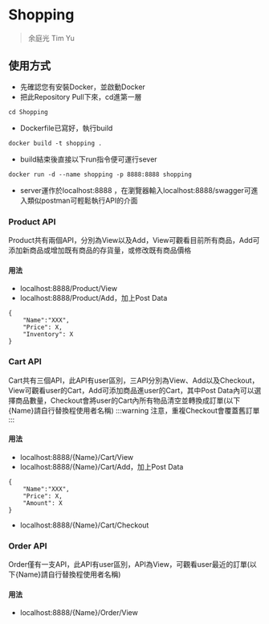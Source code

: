 # Shopping
> 余庭光 Tim Yu
## 使用方式
* 先確認您有安裝Docker，並啟動Docker
* 把此Repository Pull下來，cd進第一層
```bash=
cd Shopping
```
* Dockerfile已寫好，執行build
```bash=
docker build -t shopping .
```
* build結束後直接以下run指令便可運行sever
```bash=
docker run -d --name shopping -p 8888:8888 shopping
```
* server運作於localhost:8888 ，在瀏覽器輸入localhost:8888/swagger可進入類似postman可輕鬆執行API的介面
### Product API
Product共有兩個API，分別為View以及Add，View可觀看目前所有商品，Add可添加新商品或增加既有商品的存貨量，或修改既有商品價格
#### 用法
* localhost:8888/Product/View
* localhost:8888/Product/Add，加上Post Data
```json=
{
    "Name":"XXX",
    "Price": X,
    "Inventory": X
}
```

### Cart API
Cart共有三個API，此API有user區別，三API分別為View、Add以及Checkout，View可觀看user的Cart，Add可添加商品進user的Cart，其中Post Data內可以選擇商品數量，Checkout會將user的Cart內所有物品清空並轉換成訂單(以下{Name}請自行替換程使用者名稱)
:::warning
注意，重複Checkout會覆蓋舊訂單
:::
#### 用法
* localhost:8888/{Name}/Cart/View
* localhost:8888/{Name}/Cart/Add，加上Post Data
```json=
{
    "Name":"XXX",
    "Price": X,
    "Amount": X
}
```
* localhost:8888/{Name}/Cart/Checkout

### Order API
Order僅有一支API，此API有user區別，API為View，可觀看user最近的訂單(以下{Name}請自行替換程使用者名稱)
#### 用法
* localhost:8888/{Name}/Order/View